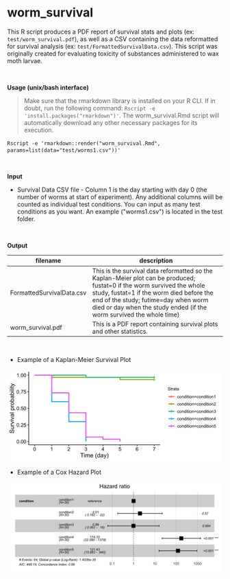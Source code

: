 # worm_survival
This R script produces a PDF report of survival stats and plots (ex: `test/worm_survival.pdf`), as well as a CSV containing the data reformatted for survival analysis (ex: `test/FormattedSurvivalData.csv`). This script was originally created for evaluating toxicity of substances administered to wax moth larvae. 
<p>&nbsp;</p>

<b>Usage (unix/bash interface)</b>
>Make sure that the rmarkdown library is installed on your R CLI. If in doubt, run the following command: `Rscript -e 'install.packages("rmarkdown")'`. The worm_survival.Rmd script will automatically download any other necessary packages for its execution. 
```
Rscript -e 'rmarkdown::render("worm_survival.Rmd", params=list(data="test/worms1.csv"))'
```
<p>&nbsp;</p>

<b>Input</b>
- Survival Data CSV file - Column 1 is the day starting with day 0 (the number of worms at start of experiment). Any additional columns wiill be counted as individual test conditions. You can input as many test conditions as you want. An example ("worms1.csv") is located in the test folder. 
<p>&nbsp;</p>

<b>Output</b>

filename | description
-------- | -------------
FormattedSurvivalData.csv | This is the survival data reformatted so the Kaplan-Meier plot can be produced; fustat=0 if the worm survived the whole study, fustat=1 if the worm died before the end of the study; futime=day when worm died or day when the study ended (if the worm survived the whole time)
worm_survival.pdf | This is a PDF report containing survival plots and other statistics. 

<p>&nbsp;</p>

* Example of a Kaplan-Meier Survival Plot

<img src="https://github.com/amcrabtree/worm_survival/blob/main/images/survival_plot.jpeg" alt="drawing" width="500"/>

* Example of a Cox Hazard Plot

<img src="https://github.com/amcrabtree/worm_survival/blob/main/images/cox_plot.jpeg" alt="drawing" width="500"/>
